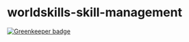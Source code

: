 worldskills-skill-management
============================

[![Greenkeeper badge](https://badges.greenkeeper.io/worldskills/worldskills-skill-management.svg)](https://greenkeeper.io/)
